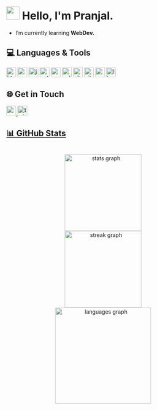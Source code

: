 # <img src="https://media.giphy.com/media/hvRJCLFzcasrR4ia7z/giphy.gif" width="34px"> Hello, I'm Pranjal.

- I’m currently learning **WebDev.**

## 💻 Languages & Tools

<div>
 <img src="https://img.shields.io/badge/HTML5-E34F26?logo=html5&logoColor=white&style=for-the-badge" height="25" alt="html5 logo"  />
<!--   <img width="12" /> -->
  <img src="https://img.shields.io/badge/CSS-1572B6?logo=css&logoColor=white&style=for-the-badge" height="25" alt="css logo"  />
<!--   <img width="12" /> -->
  <img src="https://img.shields.io/badge/JavaScript-F7DF1E?logo=javascript&logoColor=black&style=for-the-badge" height="25" alt="javascript logo"  />
  <img src="https://img.shields.io/badge/Python-3776AB?logo=python&logoColor=white&style=for-the-badge" height="25" alt="python logo"  />
  <img src="https://img.shields.io/badge/C-394aab?logo=c&logoColor=black&style=for-the-badge" height="25" alt="c logo"  />
  <img src="https://img.shields.io/badge/C++-00599C?logo=cplusplus&logoColor=white&style=for-the-badge" height="25" alt="cplusplus logo"  />
  <img src="https://img.shields.io/badge/Git-F05032?logo=git&logoColor=white&style=for-the-badge" height="25" alt="git logo"  />
  <img src="https://img.shields.io/badge/GitHub-181717?logo=github&logoColor=white&style=for-the-badge" height="25" alt="github logo"  />
  <img src="https://img.shields.io/badge/Visual Studio Code-007ACC?logo=visualstudiocode&logoColor=white&style=for-the-badge" height="25" alt="vscode logo"  />
  <img src="https://img.shields.io/badge/Linux-FCC624?logo=linux&logoColor=black&style=for-the-badge" height="25" alt="linux logo"  />
</div>

## 🌐 Get in Touch

<div>
  <a href="mailto:nishadpranjal450@.com" target="_blank">
    <img src="https://img.shields.io/static/v1?message=Gmail&logo=gmail&label=&color=D14836&logoColor=white&labelColor=&style=for-the-badge" height="25" alt="gmail logo"  />
  </a>
  <a href="https://twitter.com/Pranjal Nishad" target="_blank">
    <img src="https://img.shields.io/static/v1?message=Twitter&logo=twitter&label=&color=1DA1F2&logoColor=white&labelColor=&style=for-the-badge" height="25" alt="twitter logo"  />
  <!-- </a>
    <a href="https://www.linkedin.com/in/PranjalNishad/" target="_blank">
    <img src="https://img.shields.io/static/v1?message=LinkedIn&logo=linkedin&label=&color=0077B5&logoColor=white&labelColor=&style=for-the-badge" height="25" alt="linkedin logo"  />
  </a> -->
</div>

## 📊 GitHub Stats

<br clear="both">

<div align="center">
  <img src="https://github-readme-stats.vercel.app/api?username=PranjalNishad&hide_title=false&hide_rank=false&show_icons=true&include_all_commits=true&count_private=true&disable_animations=true&theme=tokyonight&locale=en&hide_border=true" height="200" alt="stats graph" /> <br>
  <img src="https://streak-stats.demolab.com?user=PranjalNishad&locale=en&mode=daily&theme=tokyonight&hide_border=true&border_radius=5" height="200" alt="streak graph" /> <br>
  <img src="https://github-readme-stats.vercel.app/api/top-langs?username=PranjalNishad&locale=en&hide_title=false&layout=compact&card_width=320&langs_count=6&theme=tokyonight&hide_border=true" height="250"     alt="languages graph"/>
</div>


